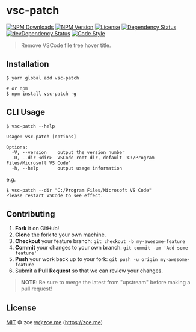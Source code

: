# vsc-patch

[![NPM Downloads][downloads-image]][downloads-url]
[![NPM Version][version-image]][version-url]
[![License][license-image]][license-url]
[![Dependency Status][dependency-image]][dependency-url]
[![devDependency Status][devdependency-image]][devdependency-url]
[![Code Style][style-image]][style-url]

> Remove VSCode file tree hover title.

## Installation

```shell
$ yarn global add vsc-patch

# or npm
$ npm install vsc-patch -g
```

## CLI Usage

```shell
$ vsc-patch --help

Usage: vsc-patch [options]

Options:
  -V, --version    output the version number
  -D, --dir <dir>  VSCode root dir, default 'C:/Program Files/Microsoft VS Code'
  -h, --help       output usage information
```

e.g.

```shell
$ vsc-patch --dir "C:/Program Files/Microsoft VS Code"
Please restart VSCode to see effect.
```

## Contributing

1. **Fork** it on GitHub!
2. **Clone** the fork to your own machine.
3. **Checkout** your feature branch: `git checkout -b my-awesome-feature`
4. **Commit** your changes to your own branch: `git commit -am 'Add some feature'`
5. **Push** your work back up to your fork: `git push -u origin my-awesome-feature`
6. Submit a **Pull Request** so that we can review your changes.

> **NOTE**: Be sure to merge the latest from "upstream" before making a pull request!

## License

[MIT](LICENSE) &copy; zce <w@zce.me> (https://zce.me)



[downloads-image]: https://img.shields.io/npm/dm/vsc-patch.svg
[downloads-url]: https://npmjs.org/package/vsc-patch
[version-image]: https://img.shields.io/npm/v/vsc-patch.svg
[version-url]: https://npmjs.org/package/vsc-patch
[license-image]: https://img.shields.io/github/license/zce/vsc-patch.svg
[license-url]: https://github.com/zce/vsc-patch/blob/master/LICENSE
[dependency-image]: https://img.shields.io/david/zce/vsc-patch.svg
[dependency-url]: https://david-dm.org/zce/vsc-patch
[devdependency-image]: https://img.shields.io/david/dev/zce/vsc-patch.svg
[devdependency-url]: https://david-dm.org/zce/vsc-patch?type=dev
[style-image]: https://img.shields.io/badge/code_style-standard-brightgreen.svg
[style-url]: https://standardjs.com
